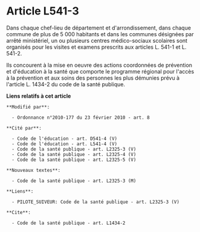 # Article L541-3

Dans chaque chef-lieu de département et d'arrondissement, dans chaque commune de plus de 5 000 habitants et dans les communes
désignées par arrêté ministériel, un ou plusieurs centres médico-sociaux scolaires sont organisés pour les visites et examens
prescrits aux articles L. 541-1 et L. 541-2. 

Ils concourent à la mise en oeuvre des actions coordonnées de prévention et d'éducation à la santé que comporte le programme
régional pour l'accès à la prévention et aux soins des personnes les plus démunies prévu à l'article    L. 1434-2 du code de
la santé publique.

**Liens relatifs à cet article**

	**Modifié par**:

	  - Ordonnance n°2010-177 du 23 février 2010 - art. 8

	**Cité par**:

	  - Code de l'éducation - art. D541-4 (V)
	  - Code de l'éducation - art. L541-4 (V)
	  - Code de la santé publique - art. L2325-3 (V)
	  - Code de la santé publique - art. L2325-4 (V)
	  - Code de la santé publique - art. L2325-5 (V)

	**Nouveaux textes**:

	  - Code de la santé publique - art. L2325-3 (M)

	**Liens**:

	  - PILOTE_SUIVEUR: Code de la santé publique - art. L2325-3 (V)

	**Cite**:

	  - Code de la santé publique - art. L1434-2
